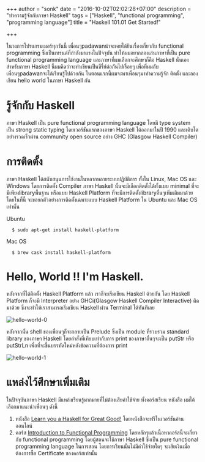 +++
author = "sonk"
date = "2016-10-02T02:02:28+07:00"
description = "ทำความรู้จักกับภาษา Haskell"
tags = ["Haskell", "functional programming", "programming language"]
title = "Haskell 101.01 Get Started!"

+++

ในวงการโปรแกรมเมอร์ทุกวันนี้ เพื่อนๆpadawanน่าจะเคยได้ยินเรื่องเกี่ยวกับ functional programming ซึ่งเป็นเทรนด์ที่กำลังมาแรงในปัจจุบัน ทำให้ผมอยากลองเล่นภาษาที่เป็น pure functional programming language และภาษาที่ผมเลือกจะศึกษาก็คือ Haskell นั่นเอง
สำหรับภาษา Haskell นี้ผมคิดว่าจะทำเขียนเป็นซีรี่ย์ต่อกันไปเรื่อยๆ เพื่อที่ผมกับเพื่อนๆpadawanจะได้เรียนรู้ไปด้วยกัน
ในตอนแรกนี้ผมจะพาเพื่อนๆมาทำความรู้จัก ติดตั้ง และลองเขียน hello world ในภาษา Haskell กัน

# รู้จักกับ Haskell
ภาษา Haskell เป็น pure functional programming language โดยมี type system เป็น strong static typing
โดยเวอร์ชันแรกของภาษา Haskell ได้ออกมาในปี 1990 และเติบโตอย่างรวดเร็วผ่าน community open source อย่าง GHC (Glasgow Haskell Compiler)

# การติดตั้ง
ภาษา Haskell ได้สนับสนุนการใช้งานในหลากหลายระบบปฏิบัติการ ทั้งใน Linux, Mac OS และ Windows โดยการติดตั้ง Compiler ภาษา Haskell นั้นจะมีเลือกติดตั้งได้ทั้งแบบ minimal ที่จะมีเพียงlibraryพื้นฐาน หรือแบบ Haskell Platform ที่จะมีการติดตั้งlibraryอื่นๆเพิ่มเติมมาด้วย
โดยในที่นี้ จะขอยกตัวอย่างการติดตั้งเฉพาะแบบ Haskell Platform ใน Ubuntu และ Mac OS เท่านั้น

Ubuntu

      $ sudo apt-get install haskell-platform

Mac OS

      $ brew cask install haskell-platform

# Hello, World !! I'm Haskell.
หลังจากที่ได้ติดตั้ง Haskell Platform แล้ว เราก็จะเริ่มเขียน Haskell ด้วยกัน โดย Haskell Platform ก็จะมี Interpreter อย่าง GHCi(Glasgow Haskell Compiler Interactive) ติดมาด้วย ซึ่งจะทำให้เราสามารถเริ่มเขียน Haskell ผ่าน Terminal ได้ทันทีเลย

![hello-world-0](/img/haskell/haskell-01-1.png)

หลังจากนั้น shell ของเพื่อนๆก็จะกลายเป็น Prelude ซึ่งเป็น module ที่รวบรวม standard library ของภาษา Haskell
โดยคำสั่งที่เทียบเท่ากับการ print ของภาษาอื่นๆจะเป็น putStr หรือ putStrLn เพื่อที่จะขึ้นบรรทัดใหม่หลังข้อความที่ต้องการ print

![hello-world-1](/img/haskell/haskell-01-2.png)

# แหล่งไว้ศึกษาเพิ่มเติม
ในปัจจุบันภาษา Haskell มีแหล่งเรียนรู้มากมายที่ไม่ต้องเสียค่าใช้จ่าย ทั้งคอร์สเรียน หนังสือ ผมได้เลือกมาแนะนำเพื่อนๆ ดังนี้

1.  หนังสือ [Learn you a Haskell for Great Good!](http:http://learnyouahaskell.com/) โดยหนังสือจะฟรีในเวอร์ชันอ่านออนไลน์
2.  คอร์ส [Introduction to Functional Programming](https://www.edx.org/course/introduction-functional-programming-delftx-fp101x-0) โดยหลักๆแล้วเนื้อหาคอร์สนี้จะเกี่ยวกับ functional programming โดยผู้สอนจะใช้ภาษา Haskell ซึ่งเป็น pure functional programming language ในการสอน โดยการเรียนนั้นไม่มีค่าใช้จ่ายใดๆ จะเสียเงินเมื่อต้องการซื้อ Certificate ของคอร์สเท่านั้น  
